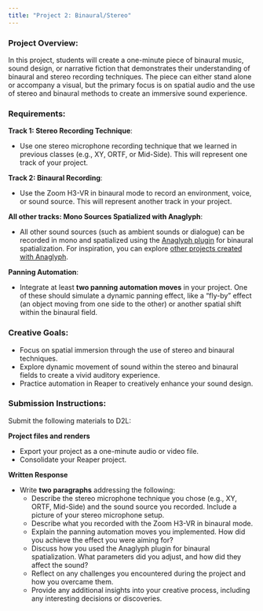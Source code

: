 ```yaml
---
title: "Project 2: Binaural/Stereo"
---
```


### Project Overview:
In this project, students will create a one-minute piece of binaural music, sound design, or narrative fiction that demonstrates their understanding of binaural and stereo recording techniques. The piece can either stand alone or accompany a visual, but the primary focus is on spatial audio and the use of stereo and binaural methods to create an immersive sound experience.

### Requirements:
**Track 1: Stereo Recording Technique**:  
   - Use one stereo microphone recording technique that we learned in previous classes (e.g., XY, ORTF, or Mid-Side). This will represent one track of your project. 
   
**Track 2: Binaural Recording**:  
   - Use the Zoom H3-VR in binaural mode to record an environment, voice, or sound source. This will represent another track in your project.

**All other tracks: Mono Sources Spatialized with Anaglyph**:  
   - All other sound sources (such as ambient sounds or dialogue) can be recorded in mono and spatialized using the [Anaglyph plugin](http://anaglyph.dalembert.upmc.fr/index.html) for binaural spatialization. For inspiration, you can explore [other projects created with Anaglyph](http://anaglyph.dalembert.upmc.fr/page-gallery.html).

**Panning Automation**:  
   - Integrate at least **two panning automation moves** in your project. One of these should simulate a dynamic panning effect, like a “fly-by” effect (an object moving from one side to the other) or another spatial shift within the binaural field.


### Creative Goals:
- Focus on spatial immersion through the use of stereo and binaural techniques.
- Explore dynamic movement of sound within the stereo and binaural fields to create a vivid auditory experience.
- Practice automation in Reaper to creatively enhance your sound design.

### Submission Instructions:
Submit the following materials to D2L:
 
**Project files and renders**

- Export your project as a one-minute audio or video file.
- Consolidate your Reaper project.

**Written Response**  
   - Write **two paragraphs** addressing the following:
     - Describe the stereo microphone technique you chose (e.g., XY, ORTF, Mid-Side) and the sound source you recorded. Include a picture of your stereo microphone setup.
     - Describe what you recorded with the Zoom H3-VR in binaural mode.
     - Explain the panning automation moves you implemented. How did you achieve the effect you were aiming for?
     - Discuss how you used the Anaglyph plugin for binaural spatialization. What parameters did you adjust, and how did they affect the sound?
     - Reflect on any challenges you encountered during the project and how you overcame them.
     - Provide any additional insights into your creative process, including any interesting decisions or discoveries.

